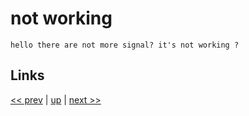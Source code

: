 # not working

    hello there are not more signal? it's not working ?

## Links

[<< prev](2021-02-14.md) | [up](../) | [next >> ](2021-02-19.md)
